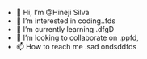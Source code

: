 - 👋 Hi, I’m @Hineji Silva
- 👀 I’m interested in coding..fds
- 🌱 I’m currently learning .dfgD
- 💞️ I’m looking to collaborate on .ppfd,
- 📫 How to reach me .sad
ondsddfds
<!---c
Hineji/Hineji is a ✨ special ✨ repository because its `README.md` (this file) appears on your GitHub profile.
You can click the Preview link to take a look at your changes.
--->
